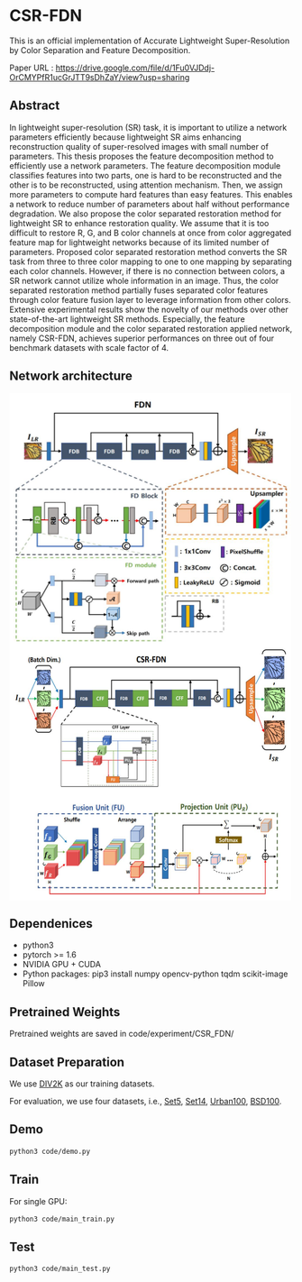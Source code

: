 # CSR-FDN

This is an official implementation of Accurate Lightweight Super-Resolution by Color Separation and Feature Decomposition.

Paper URL : https://drive.google.com/file/d/1Fu0VJDdj-OrCMYPfR1ucGrJTT9sDhZaY/view?usp=sharing


## Abstract

In lightweight super-resolution (SR) task, it is important to utilize a network parameters efficiently because lightweight SR aims enhancing reconstruction quality of super-resolved images with small number of parameters. This thesis proposes the feature decomposition method to efficiently use a network parameters. The feature decomposition module classifies features into two parts, one is hard to be reconstructed and the other is to be reconstructed, using attention mechanism. Then, we assign more parameters to compute hard features than easy features. This enables a network to reduce number of parameters about half without performance degradation. We also propose the color separated restoration method for lightweight SR to enhance restoration quality. We assume that it is too difficult to restore R, G, and B color channels at once from color aggregated feature map for lightweight networks because of its limited number of parameters. Proposed color separated restoration method converts the SR task from three to three color mapping to one to one mapping by separating each color channels. However, if there is no connection between colors, a SR network cannot utilize whole information in an image. Thus, the color separated restoration method partially fuses separated color features through color feature fusion layer to leverage information from other colors. Extensive experimental results show the novelty of our methods over other state-of-the-art lightweight SR methods. Especially, the feature decomposition module and the color separated restoration applied network, namely CSR-FDN, achieves superior performances on three out of four benchmark datasets with scale factor of 4.

## Network architecture
<img src="https://github.com/POSTECH-IMLAB/CSR-FDN/blob/main/fig/fdn.JPG" width="500" height="450" align="middle"/> <img src="https://github.com/POSTECH-IMLAB/CSR-FDN/blob/main/fig/csr-fdn.JPG" width="500" height="450" align="middle"/>
## Dependenices

* python3
* pytorch >= 1.6
* NVIDIA GPU + CUDA
* Python packages: pip3 install numpy opencv-python tqdm scikit-image Pillow

## Pretrained Weights
Pretrained weights are saved in code/experiment/CSR_FDN/

## Dataset Preparation
We use [DIV2K](https://data.vision.ee.ethz.ch/cvl/DIV2K/) as our training datasets. 

For evaluation, we use four datasets, i.e., [Set5](https://uofi.box.com/shared/static/kfahv87nfe8ax910l85dksyl2q212voc.zip), [Set14](https://uofi.box.com/shared/static/igsnfieh4lz68l926l8xbklwsnnk8we9.zip), [Urban100](https://uofi.box.com/shared/static/65upg43jjd0a4cwsiqgl6o6ixube6klm.zip), [BSD100](https://uofi.box.com/shared/static/qgctsplb8txrksm9to9x01zfa4m61ngq.zip).

## Demo
```bash
python3 code/demo.py
```

## Train
For single GPU:
```bash
python3 code/main_train.py
```

## Test
```bash
python3 code/main_test.py
```
